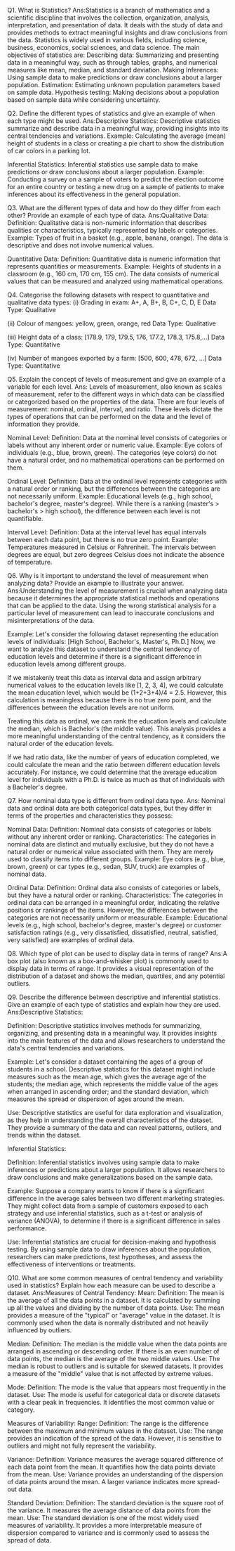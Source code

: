 Q1. What is Statistics?
Ans:Statistics is a branch of mathematics and a scientific discipline that involves the collection, organization, analysis, interpretation, and presentation of data. It deals with the study of data and provides methods to extract meaningful insights and draw conclusions from the data. Statistics is widely used in various fields, including science, business, economics, social sciences, and data science.
The main objectives of statistics are:
Describing data: Summarizing and presenting data in a meaningful way, such as through tables, graphs, and numerical measures like mean, median, and standard deviation.
Making Inferences: Using sample data to make predictions or draw conclusions about a larger population.
Estimation: Estimating unknown population parameters based on sample data.
Hypothesis testing: Making decisions about a population based on sample data while considering uncertainty.



Q2. Define the different types of statistics and give an example of when each type might be used.
Ans:Descriptive Statistics: Descriptive statistics summarize and describe data in a meaningful way, providing insights into its central tendencies and variations.
Example: Calculating the average (mean) height of students in a class or creating a pie chart to show the distribution of car colors in a parking lot.

Inferential Statistics: Inferential statistics use sample data to make predictions or draw conclusions about a larger population.
Example: Conducting a survey on a sample of voters to predict the election outcome for an entire country or testing a new drug on a sample of patients to make inferences about its effectiveness in the general population.


Q3. What are the different types of data and how do they differ from each other? Provide an example of each type of data.
Ans:Qualitative Data:
Definition: Qualitative data is non-numeric information that describes qualities or characteristics, typically represented by labels or categories.
Example: Types of fruit in a basket (e.g., apple, banana, orange). The data is descriptive and does not involve numerical values.

Quantitative Data:
Definition: Quantitative data is numeric information that represents quantities or measurements.
Example: Heights of students in a classroom (e.g., 160 cm, 170 cm, 155 cm). The data consists of numerical values that can be measured and analyzed using mathematical operations.


Q4. Categorise the following datasets with respect to quantitative and qualitative data types:
(i) Grading in exam: A+, A, B+, B, C+, C, D, E 
    Data Type: Qualitative

(ii) Colour of mangoes: yellow, green, orange, red
    Data Type: Qualitative

(iii) Height data of a class: [178.9, 179, 179.5, 176, 177.2, 178.3, 175.8,...]
    Data Type: Quantitative

(iv) Number of mangoes exported by a farm: [500, 600, 478, 672, ...]
    Data Type: Quantitative


Q5. Explain the concept of levels of measurement and give an example of a variable for each level.
Ans: Levels of measurement, also known as scales of measurement, refer to the different ways in which data can be classified or categorized based on the properties of the data. There are four levels of measurement: nominal, ordinal, interval, and ratio. These levels dictate the types of operations that can be performed on the data and the level of information they provide.

Nominal Level:
Definition: Data at the nominal level consists of categories or labels without any inherent order or numeric value.
Example: Eye colors of individuals (e.g., blue, brown, green). The categories (eye colors) do not have a natural order, and no mathematical operations can be performed on them.

Ordinal Level:
Definition: Data at the ordinal level represents categories with a natural order or ranking, but the differences between the categories are not necessarily uniform.
Example: Educational levels (e.g., high school, bachelor's degree, master's degree). While there is a ranking (master's > bachelor's > high school), the difference between each level is not quantifiable.

Interval Level:
Definition: Data at the interval level has equal intervals between each data point, but there is no true zero point.
Example: Temperatures measured in Celsius or Fahrenheit. The intervals between degrees are equal, but zero degrees Celsius does not indicate the absence of temperature.


Q6. Why is it important to understand the level of measurement when analyzing data? Provide an example to illustrate your answer.
Ans:Understanding the level of measurement is crucial when analyzing data because it determines the appropriate statistical methods and operations that can be applied to the data. Using the wrong statistical analysis for a particular level of measurement can lead to inaccurate conclusions and misinterpretations of the data.

Example:
Let's consider the following dataset representing the education levels of individuals: [High School, Bachelor's, Master's, Ph.D.]
Now, we want to analyze this dataset to understand the central tendency of education levels and determine if there is a significant difference in education levels among different groups.

If we mistakenly treat this data as interval data and assign arbitrary numerical values to the education levels like [1, 2, 3, 4], we could calculate the mean education level, which would be (1+2+3+4)/4 = 2.5. However, this calculation is meaningless because there is no true zero point, and the differences between the education levels are not uniform.

Treating this data as ordinal, we can rank the education levels and calculate the median, which is Bachelor's (the middle value). This analysis provides a more meaningful understanding of the central tendency, as it considers the natural order of the education levels.

If we had ratio data, like the number of years of education completed, we could calculate the mean and the ratio between different education levels accurately. For instance, we could determine that the average education level for individuals with a Ph.D. is twice as much as that of individuals with a Bachelor's degree.


Q7. How nominal data type is different from ordinal data type.
Ans: Nominal data and ordinal data are both categorical data types, but they differ in terms of the properties and characteristics they possess:

Nominal Data:
Definition: Nominal data consists of categories or labels without any inherent order or ranking.
Characteristics: The categories in nominal data are distinct and mutually exclusive, but they do not have a natural order or numerical value associated with them. They are merely used to classify items into different groups.
Example: Eye colors (e.g., blue, brown, green) or car types (e.g., sedan, SUV, truck) are examples of nominal data.

Ordinal Data:
Definition: Ordinal data also consists of categories or labels, but they have a natural order or ranking.
Characteristics: The categories in ordinal data can be arranged in a meaningful order, indicating the relative positions or rankings of the items. However, the differences between the categories are not necessarily uniform or measurable.
Example: Educational levels (e.g., high school, bachelor's degree, master's degree) or customer satisfaction ratings (e.g., very dissatisfied, dissatisfied, neutral, satisfied, very satisfied) are examples of ordinal data.


Q8. Which type of plot can be used to display data in terms of range?
Ans:A box plot (also known as a box-and-whisker plot) is commonly used to display data in terms of range. It provides a visual representation of the distribution of a dataset and shows the median, quartiles, and any potential outliers.

Q9. Describe the difference between descriptive and inferential statistics. Give an example of each
type of statistics and explain how they are used.
Ans:Descriptive Statistics:

Definition: Descriptive statistics involves methods for summarizing, organizing, and presenting data in a meaningful way. It provides insights into the main features of the data and allows researchers to understand the data's central tendencies and variations.

Example: Let's consider a dataset containing the ages of a group of students in a school. Descriptive statistics for this dataset might include measures such as the mean age, which gives the average age of the students; the median age, which represents the middle value of the ages when arranged in ascending order; and the standard deviation, which measures the spread or dispersion of ages around the mean.

Use: Descriptive statistics are useful for data exploration and visualization, as they help in understanding the overall characteristics of the dataset. They provide a summary of the data and can reveal patterns, outliers, and trends within the dataset.

Inferential Statistics:

Definition: Inferential statistics involves using sample data to make inferences or predictions about a larger population. It allows researchers to draw conclusions and make generalizations based on the sample data.

Example: Suppose a company wants to know if there is a significant difference in the average sales between two different marketing strategies. They might collect data from a sample of customers exposed to each strategy and use inferential statistics, such as a t-test or analysis of variance (ANOVA), to determine if there is a significant difference in sales performance.

Use: Inferential statistics are crucial for decision-making and hypothesis testing. By using sample data to draw inferences about the population, researchers can make predictions, test hypotheses, and assess the effectiveness of interventions or treatments.


Q10. What are some common measures of central tendency and variability used in statistics? Explain
how each measure can be used to describe a dataset.
Ans:Measures of Central Tendency:
Mean:
Definition: The mean is the average of all the data points in a dataset. It is calculated by summing up all the values and dividing by the number of data points.
Use: The mean provides a measure of the "typical" or "average" value in the dataset. It is commonly used when the data is normally distributed and not heavily influenced by outliers.

Median:
Definition: The median is the middle value when the data points are arranged in ascending or descending order. If there is an even number of data points, the median is the average of the two middle values.
Use: The median is robust to outliers and is suitable for skewed datasets. It provides a measure of the "middle" value that is not affected by extreme values.

Mode:
Definition: The mode is the value that appears most frequently in the dataset.
Use: The mode is useful for categorical data or discrete datasets with a clear peak in frequencies. It identifies the most common value or category.

Measures of Variability:
Range:
Definition: The range is the difference between the maximum and minimum values in the dataset.
Use: The range provides an indication of the spread of the data. However, it is sensitive to outliers and might not fully represent the variability.

Variance:
Definition: Variance measures the average squared difference of each data point from the mean. It quantifies how the data points deviate from the mean.
Use: Variance provides an understanding of the dispersion of data points around the mean. A larger variance indicates more spread-out data.

Standard Deviation:
Definition: The standard deviation is the square root of the variance. It measures the average distance of data points from the mean.
Use: The standard deviation is one of the most widely used measures of variability. It provides a more interpretable measure of dispersion compared to variance and is commonly used to assess the spread of data.




